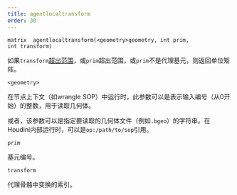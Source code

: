 ```yaml
---
title: agentlocaltransform
order: 30
---
```


`matrix  agentlocaltransform(<geometry>geometry, int prim, int transform)`

如果`transform`[超出范围](./agenttransformcount "返回代理基元骨骼中的变换数量")，或`prim`超出范围，或`prim`不是代理基元，则返回单位矩阵。

`<geometry>`

在节点上下文（如wrangle SOP）中运行时，此参数可以是表示输入编号（从0开始）的整数，用于读取几何体。

或者，该参数可以是指定要读取的几何体文件（例如`.bgeo`）的字符串。在Houdini内部运行时，可以是`op:/path/to/sop`引用。

`prim`

基元编号。

`transform`

代理骨骼中变换的索引。
